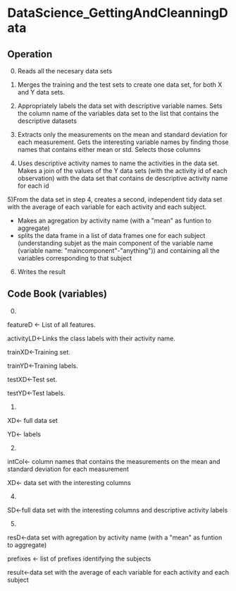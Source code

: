 # DataScience_GettingAndCleanningData

Operation
---------------

0) Reads all the necesary data sets

1) Merges the training and the test sets to create one data set, for both X and Y data sets. 

2) Appropriately labels the data set with descriptive variable names. Sets the column name of the variables data set to the list that contains the descriptive datasets

3) Extracts only the measurements on the mean and standard deviation for each measurement. Gets the interesting variable names by finding those names that contains either mean or std. Selects those columns

4) Uses descriptive activity names to name the activities in the data set. Makes a join of the values of the Y data sets (with the activity id of each observation) with the data set that contains de descriptive activity name for each id

5)From the data set in step 4, creates a second, independent tidy data set with the average of each variable for each activity and each subject.
- Makes an agregation by activity name (with a "mean" as funtion to aggregate)
- splits the data frame in a list of data frames one for each subject (understanding subjet as the main component of the variable name (variable name: "maincomponent"-"anything")) and containing all the variables corresponding to that subject

6) Writes the result



Code Book (variables)
---------------

0)

featureD <- List of all features.

activityLD<-Links the class labels with their activity name.

trainXD<-Training set.

trainYD<-Training labels.

testXD<-Test set.

testYD<-Test labels.


1)
XD<- full data set

YD<- labels


2)

intCol<- column names that contains the measurements on the mean and standard deviation for each measurement

XD<- data set with the interesting  columns


4)

SD<-full data set with the interesting columns and descriptive activity labels


5)

resD<-data set with agregation by activity name (with a "mean" as funtion to aggregate)

prefixes <- list of prefixes identifying the subjects

result<-data set with the average of each variable for each activity and each subject


